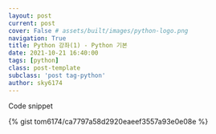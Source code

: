 ```yaml
---
layout: post
current: post
cover: False # assets/built/images/python-logo.png
navigation: True
title: Python 강좌(1) - Python 기본 
date: 2021-10-21 16:40:00
tags: [python]
class: post-template
subclass: 'post tag-python'
author: sky6174
---
```

 

Code snippet

{% gist tom6174/ca7797a58d2920eaeef3557a93e0e08e %}

